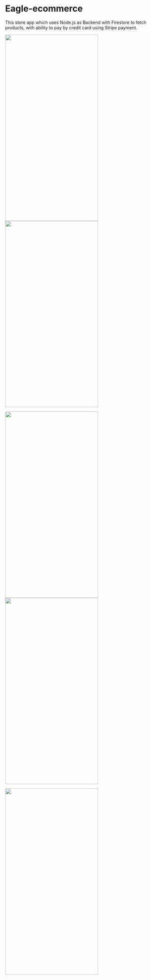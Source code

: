 # Eagle-ecommerce
This store app which uses Node.js as Backend with Firestore to fetch products, with ability to pay by credit card using Stripe payment.

<img src="https://user-images.githubusercontent.com/69890404/147201173-b71493c7-5d06-4fdd-a1f3-1a22d186cf81.png" width="300" height="600" />     <img src="https://user-images.githubusercontent.com/69890404/147201220-e6767e29-5c63-42e1-bf60-2e32d0136705.png" width="300" height="600" /> 

<img src="https://user-images.githubusercontent.com/69890404/147889118-5ece0a2e-3bde-4537-bff7-690fa74a0728.png" width="300" height="600" />     <img src="https://user-images.githubusercontent.com/69890404/147201618-4eb8c22f-23c1-4a8a-bed5-38c1df00b07c.png" width="300" height="600" />
 
<img src="https://user-images.githubusercontent.com/69890404/147201932-803a44d8-8382-496b-aff8-325fd6ca793c.png" width="300" height="600" /> 

